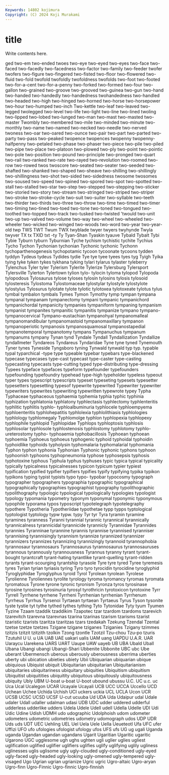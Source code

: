```yaml
---
Keywords: 14802 kojimura
Copyright: (C) 2024 Koji Murakami
---
```


# title

Write contents here.



ged
two-em two-ended twoes two-eye two-eyed two-eyes two-face two-faced two-facedly two-facedness
two-factor two-family two-feeder twofer twofers two-figure two-fingered two-fisted two-floor two-flowered
two-fluid two-fold twofold twofoldly twofoldness twofolds two-foot two-footed two-for-a-cent two-for-a-penny
two-forked two-formed two-four two-gallon two-grained two-groove two-grooved two-guinea two-gun two-hand
two-handed two-handedly two-handedness twohandedness two-handled two-headed two-high two-hinged two-horned two-horse
two-horsepower two-hour two-humped two-inch Two-kettle two-leaf two-leaved two-legged twolegged two-level
two-life two-light two-line two-lined twoling two-lipped two-lobed two-lunged two-man two-mast
two-masted two-master Twombly two-membered two-mile two-minded two-minute two-monthly two-name two-named
two-necked two-needle two-nerved twoness two-oar two-oared two-ounce two-pair two-part two-parted
two-party two-pass two-peaked twopence twopences twopenny twopenny-halfpenny two-petaled two-phase two-phaser
two-piece two-pile two-piled two-pipe two-place two-platoon two-plowed two-ply two-point two-pointic
two-pole two-position two-pound two-principle two-pronged two-quart two-rail two-ranked two-rate two-rayed
two-revolution two-roomed two-row two-rowed twos twoscore two-seated two-seater two-seeded two-shafted
two-shanked two-shaped two-sheave two-shilling two-shillingly two-shillingness two-shot two-sided two-sidedness twosome
twosomes two-soused two-speed two-spined two-spored two-spot two-spotted two-stall two-stalled two-star
two-step two-stepped two-stepping two-sticker two-storied two-story two-stream two-stringed two-striped two-striper
two-stroke two-stroke-cycle two-suit two-suiter two-syllable two-teeth two-thirder two-thirds two-three two-throw
two-time two-timed two-timer two-timing two-tined two-toed two-tone two-toned two-tongued two-toothed
two-topped two-track two-tusked two-twisted 'twould two-unit two-up two-valved two-volume two-way
two-wheel two-wheeled two-wheeler two-wicked two-winged two-woods two-word two-year two-year-old twp
TWS TWT Twum TWX twyblade twyer twyers twyhynde Twyla twyver
TX tx TXID txt -ty Ty Tyan-Shan Tyaskin tyauve Tybald
Tybalt Tybi Tybie Tyburn tyburn Tyburnian Tyche tychism tychistic tychite
Tychius Tycho Tychon Tychonian tychonian Tychonic tychonic Tychonn tychoparthenogenesis tychopotamic
tycoon tycoonate tycoons tydden tyddyn Tydeus tydeus Tydides tydie Tye
tye tyee tyees tyes tyg Tyigh Tyika tying tyke tyken
tykes tykhana tyking tylari tylarus tylaster tyleberry Tylenchus Tyler tyler
Tylerism Tylerite Tylerize Tylersburg Tylersport Tylersville Tylerton Tylertown tylion tylo-
tylocin tyloma tylopod Tylopoda tylopodous Tylosaurus tylose tyloses tylosin tylosins
tylosis tylosoid tylosteresis Tylostoma Tylostomaceae tylostylar tylostyle tylostylote tylostylus Tylosurus
tylotate tylote tylotic tylotoxea tylotoxeate tylotus tylus tymbal tymbalon tymbals
Tymes Tymon Tymothy tymp tympan tympana tympanal tympanam tympanectomy tympani
tympanic tympanichord tympanichordal tympanicity tympanies tympaniform tympaning tympanism tympanist tympanites
tympanitic tympanitis tympanize tympano tympano- tympanocervical Tympano-eustachian tympanohyal tympanomalleal tympanomandibular
tympanomastoid tympanomaxillary tympanon tympanoperiotic tympanosis tympanosquamosal tympanostapedial tympanotemporal tympanotomy tympans
Tympanuchus tympanum tympanums tympany Tynan tynd Tyndale Tyndall Tyndallization Tyndallize
tyndallmeter Tyndareos Tyndareus Tyndaridae Tyne tyne tyned Tynemouth Tyner tynes
Tyneside Tyngsboro tyning Tynwald tynwald typ typ. typable typal typarchical
-type type typeable typebar typebars type-blackened typecase typecases type-cast typecast
type-caster type-casting typecasting typecasts type-cutting typed type-distributing type-dressing Typees typeface
typefaces typeform typefounder typefounders typefounding typefoundry typehead type-high typeholder typeless
typeout typer types typescript typescripts typeset typeseting typesets typesetter typesetters
typesetting typesof typewrite typewrited Typewriter typewriter typewriters typewrites typewriting typewritten
typewrote typey Typha Typhaceae typhaceous typhaemia typhemia typhia typhic typhinia
typhization typhlatonia typhlatony typhlectasis typhlectomy typhlenteritis typhlitic typhlitis typhlo- typhloalbuminuria
typhlocele typhloempyema typhloenteritis typhlohepatitis typhlolexia typhlolithiasis typhlologies typhlology typhlomegaly Typhlomolge
typhlon typhlopexia typhlopexy typhlophile typhlopid Typhlopidae Typhlops typhloptosis typhlosis typhlosolar
typhlosole typhlostenosis typhlostomy typhlotomy typhlo-ureterostomy typho- typhoaemia typhobacillosis Typhoean typhoean
typhoemia Typhoeus typhoeus typhogenic typhoid typhoidal typhoidin typhoidlike typhoids typholysin
typhomalaria typhomalarial typhomania Typhon typhon typhonia Typhonian Typhonic typhonic typhons
typhoon typhoonish typhoons typhopneumonia typhose typhosepsis typhosis typhotoxine typhous Typhula
typhus typhuses typic typica typical typicality typically typicalness typicalnesses typicon
typicum typier typiest typification typified typifier typifiers typifies typify typifying
typika typikon typikons typing typist typists typo typo- typobar typocosmy
typograph typographer typographers typographia typographic typographical typographically typographies typographist typography
typolithographic typolithography typologic typological typologically typologies typologist typology typomania typometry
typonym typonymal typonymic typonymous typophile typorama typos typoscript typotelegraph typotelegraphy
typothere Typotheria Typotheriidae typothetae typp typps typtological typtologist typtology typw
typw. typy Tyr tyr Tyra tyramin tyramine tyramines tyranness Tyranni
tyrannial tyrannic tyrannical tyrannically tyrannicalness tyrannicidal tyrannicide tyrannicly Tyrannidae Tyrannides
tyrannies Tyranninae tyrannine tyrannis tyrannise tyrannised tyranniser tyrannising tyrannisingly tyrannism
tyrannize tyrannized tyrannizer tyrannizers tyrannizes tyrannizing tyrannizingly tyrannoid tyrannophobia tyrannosaur
tyrannosaurs Tyrannosaurus tyrannosaurus tyrannosauruses tyrannous tyrannously tyrannousness Tyrannus tyranny tyrant
tyrant-bought tyrantcraft tyrant-hating tyrantlike tyrant-quelling tyrant-ridden tyrants tyrant-scourging tyrantship tyrasole
Tyre tyre tyred Tyree tyremesis tyres Tyrian tyrian tyriasis tyring
Tyro tyro tyrocidin tyrocidine tyroglyphid Tyroglyphidae Tyroglyphus tyroid Tyrol Tyrolean
tyrolean Tyrolese Tyrolienne Tyroliennes tyrolite tyrology tyroma tyromancy tyromas tyromata
tyromatous Tyrone tyrone tyronic tyronism Tyronza tyros tyrosinase tyrosine tyrosines
tyrosinuria tyrosyl tyrothricin tyrotoxicon tyrotoxine Tyrr Tyrrell Tyrrhene tyrrhene Tyrrheni
Tyrrhenian tyrrhenian Tyrrhenum Tyrrheus Tyrrhus Tyrsenoi Tyrtaean tyrtaean Tyrtaeus Tyrus
Tyson tysonite tyste tystie tyt tythe tythed tythes tything Tyto
Tytonidae Tyty tyum Tyumen Tyzine Tzaam tzaddik tzaddikim Tzapotec tzar
tzardom tzardoms tzarevich tzarevitch tzarevna tzarevnas tzarina tzarinas tzarism tzarisms
tzarist tzaristic tzarists tzaritza tzaritzas tzars tzedakah Tzekung Tzendal Tzental
tzetse tzetze tzetzes Tzigane tzigane tziganes Tziganies Tzigany tzimmes tzitzis
tzitzit tzitzith tzolkin Tzong tzontle Tzotzil Tzu-chou Tzu-po tzuris Tzutuhil
U U. u UA UAB UAE uakari ualis UAM uang
UAPDU U.A.R. UAR Uaraycu Uarekena UARS UART Uaupe UAW uayeb
UB UBA Ubald Uball Ubana Ubangi ubangi Ubangi-Shari Ubbenite Ubbonite
UBC ubc Ube uberant Ubermensch uberous uberously uberousness uberrima uberties
uberty ubi ubication ubieties ubiety Ubii Ubiquarian ubiquarian ubique ubiquious
Ubiquist ubiquit Ubiquitarian ubiquitarian Ubiquitarianism ubiquitaries ubiquitariness ubiquitary ubiquities Ubiquitism
ubiquitism Ubiquitist ubiquitities ubiquitity ubiquitous ubiquitously ubiquitousness ubiquity Ubly UBM
U-boat u-boat U-boot ubound ubussu U.C. UC u.c. uc Uca
Ucal Ucalegon UCAR Ucayale Ucayali UCB UCC UCCA Uccello UCD
Uchean Uchee Uchida Uchish UCI uckers uckia UCL UCLA Ucon
UCR UCSB UCSC UCSD UCSF U-cut ucuuba Ud UDA Uda
Udaipur udal Udale udaler Udall udaller udalman udasi UDB UDC
udder uddered udderful udderless udderlike udders Udela Udele Udell udell
Udella Udelle UDI Udi Udic Udine Udish UDMH udo udographic
Udolphoish udom udometer udometers udometric udometries udometry udomograph udos UDP
UDR Uds uds UDT UEC Uehling UEL Uel Uela Uele
Uella Ueueteotl Ufa UFC ufer Uffizi UFO ufo ufologies ufologist
ufology ufos UFS ufs UG ug ugali Uganda uganda Ugandan
ugandan ugandans Ugarit Ugaritian Ugaritic ugaritic Ugarono UGC ugglesome ugh
ughs ughten ugli uglier uglies ugliest uglification uglified uglifier uglifiers
uglifies uglify uglifying uglily ugliness uglinesses uglis uglisome ugly ugly-clouded
ugly-conditioned ugly-eyed ugly-faced ugly-headed ugly-looking ugly-omened ugly-tempered ugly-visaged Ugo Ugrian
ugrian ugrianize Ugric ugric Ugro-altaic Ugro-aryan Ugro-finn Ugro-Finnic Ugro-finnic Ugro-finnish
